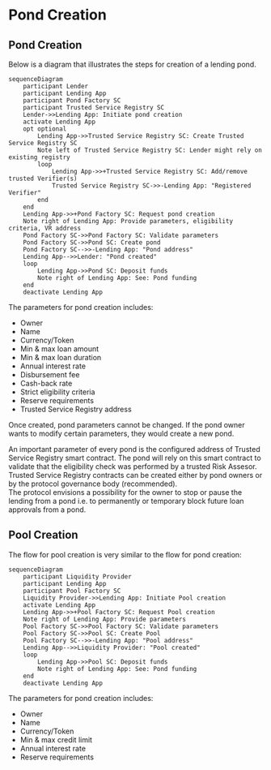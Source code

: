 # Pond Creation

## Pond Creation
Below is a diagram that illustrates the steps for creation of a lending pond.
```mermaid
sequenceDiagram
    participant Lender
    participant Lending App
    participant Pond Factory SC
    participant Trusted Service Registry SC
    Lender->>Lending App: Initiate pond creation
    activate Lending App
    opt optional
        Lending App->>Trusted Service Registry SC: Create Trusted Service Registry SC
        Note left of Trusted Service Registry SC: Lender might rely on existing registry
        loop
            Lending App->>+Trusted Service Registry SC: Add/remove trusted Verifier(s)
            Trusted Service Registry SC->>-Lending App: "Registered Verifier"
        end
    end
    Lending App->>+Pond Factory SC: Request pond creation
    Note right of Lending App: Provide parameters, eligibility criteria, VR address
    Pond Factory SC->>Pond Factory SC: Validate parameters
    Pond Factory SC->>Pond SC: Create pond
    Pond Factory SC-->>-Lending App: "Pond address"
    Lending App-->>Lender: "Pond created"
    loop
        Lending App->>Pond SC: Deposit funds
        Note right of Lending App: See: Pond funding
    end
    deactivate Lending App
```
The parameters for pond creation includes:
- Owner
- Name
- Currency/Token
- Min & max loan amount
- Min & max loan duration
- Annual interest rate
- Disbursement fee
- Cash-back rate
- Strict eligibility criteria
- Reserve requirements
- Trusted Service Registry address

Once created, pond parameters cannot be changed. If the pond owner wants to modify certain parameters, they would create a new pond.

An important parameter of every pond is the configured address of Trusted Service Registry smart contract. The pond will rely on this smart contract to validate that the eligibility check was performed by a trusted Risk Assesor. Trusted Service Registry contracts can be created either by pond owners or by the protocol governance body (recommended).  
The protocol envisions a possibility for the owner to stop or pause the lending from a pond i.e. to permanently or temporary block future loan approvals from a pond.

## Pool Creation
The flow for pool creation is very similar to the flow for pond creation:
```mermaid
sequenceDiagram
    participant Liquidity Provider
    participant Lending App
    participant Pool Factory SC
    Liquidity Provider->>Lending App: Initiate Pool creation
    activate Lending App
    Lending App->>+Pool Factory SC: Request Pool creation
    Note right of Lending App: Provide parameters
    Pool Factory SC->>Pool Factory SC: Validate parameters
    Pool Factory SC->>Pool SC: Create Pool
    Pool Factory SC-->>-Lending App: "Pool address"
    Lending App-->>Liquidity Provider: "Pool created"
    loop
        Lending App->>Pool SC: Deposit funds
        Note right of Lending App: See: Pond funding
    end
    deactivate Lending App
```
The parameters for pond creation includes:
- Owner
- Name
- Currency/Token
- Min & max credit limit
- Annual interest rate
- Reserve requirements